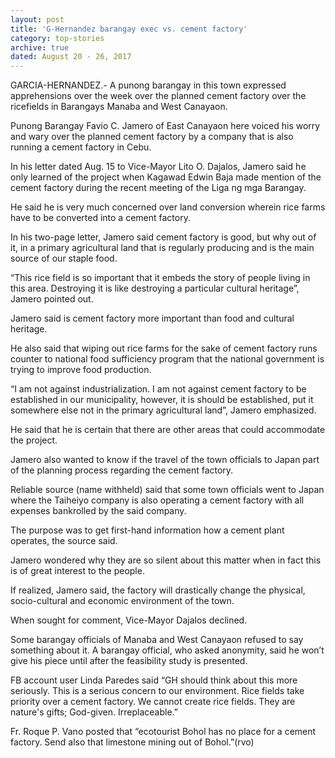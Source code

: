 ```yaml
---
layout: post
title: 'G-Hernandez barangay exec vs. cement factory'
category: top-stories
archive: true
dated: August 20 - 26, 2017
---
```


GARCIA-HERNANDEZ.- A punong barangay in this town expressed apprehensions over the week over the planned cement factory over the ricefields in  Barangays Manaba and West Canayaon.

Punong Barangay Favio C. Jamero of East Canayaon here voiced his worry and wary over the planned cement factory by a company that is also running a cement factory in Cebu.

In his letter dated Aug. 15 to Vice-Mayor Lito O. Dajalos, Jamero said he only learned of the project when Kagawad Edwin Baja made mention of the cement factory during the recent meeting of the Liga ng mga Barangay.

He said he is very much concerned over land conversion wherein rice farms have to be converted into a cement factory.

In his two-page letter, Jamero said cement factory is good, but why out of it, in a primary agricultural land that is regularly producing and is the main source of our staple food. 

“This rice field is so important that it embeds the story of people living in this area. Destroying it is like destroying a particular cultural heritage”, Jamero pointed out.

Jamero said is cement factory more important than food and cultural heritage.

He also said that wiping out rice farms for the sake of cement factory runs counter to national food sufficiency program that the national government is trying to improve food production.

“I am not against industrialization. I am not against cement factory to be established in our municipality, however, it is should be established, put it somewhere else not in the primary agricultural land”, Jamero emphasized.

He said that he is certain that there are other areas that could accommodate the project.

Jamero also wanted to know if the travel of the town officials to Japan part of the planning process regarding the cement factory.

Reliable source (name withheld) said that some town officials went to Japan where the Taiheiyo company is also operating a cement factory with all expenses bankrolled by the said company. 

The purpose was to get first-hand information how a cement plant operates, the source said.

Jamero wondered why they are so silent about this matter when in fact this is of great interest to the people.

If realized, Jamero said, the factory will drastically change the physical, socio-cultural and economic environment of the town.

When sought for comment, Vice-Mayor Dajalos declined.

Some barangay officials of Manaba and West Canayaon refused to say something about it. A barangay official, who asked anonymity, said he won’t give his piece until after the feasibility study is presented.

FB account user Linda Paredes said “GH should think about this more seriously. This is a serious concern to our environment. Rice fields take priority over a cement factory. We cannot create rice fields. They are nature's gifts; God-given. Irreplaceable.”

Fr. Roque P. Vano posted that  “ecotourist Bohol has no place for a cement factory. Send also that limestone mining out of Bohol.”(rvo)

